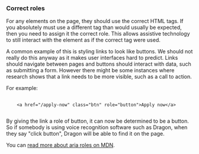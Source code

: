 ### Correct roles

For any elements on the page, they should use the correct HTML tags. If you absolutely must use a different tag than would usually be expected, then you need to assign it the correct role. This allows assistive technology to still interact with the element as if the correct tag were used.

A common example of this is styling links to look like buttons. We should not really do this anyway as it makes user interfaces hard to predict. Links should navigate between pages and buttons should interact with data, such as submitting a form. However there might be some instances where research shows that a link needs to be more visible, such as a call to action.

For example:
<pre>
  <code class="html">
    &lt;a href="/apply-now" class="btn" role="button">Apply now&lt;/a> 
  </code>
</pre>
By giving the link a role of button, it can now be determined to be a button. So if somebody is using voice recognition software such as Dragon, when they say "click button", Dragon will be able to find it on the page.

You can [read more about aria roles on MDN](https://developer.mozilla.org/en-US/docs/Web/Accessibility/ARIA/Roles).